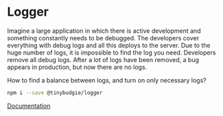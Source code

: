 # Logger

Imagine a large application in which there is active development and something constantly needs to be debugged. The developers cover everything with debug logs and all this deploys to the server. Due to the huge number of logs, it is impossible to find the log you need. Developers remove all debug logs. After a lot of logs have been removed, a bug appears in production, but now there are no logs.

How to find a balance between logs, and turn on only necessary logs?

```bash
npm i --save @tinybudgie/logger
```

[Documentation](https://temarusanov.github.io/dev-notes/workspace/techniques/logging)

